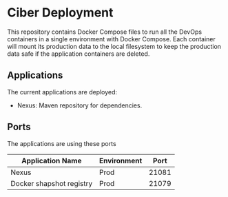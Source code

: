 # Ciber Deployment

This repository contains Docker Compose files to run all the DevOps containers in a single environment with Docker Compose. Each container will mount 
its production data to the local filesystem to keep the production data safe if the application containers are deleted.

## Applications

The current applications are deployed:

- Nexus: Maven repository for dependencies.

## Ports

The applications are using these ports

| Application Name         | Environment | Port  |
|--------------------------|-------------|-------|
| Nexus                    | Prod        | 21081 |
| Docker shapshot registry | Prod        | 21079 |
